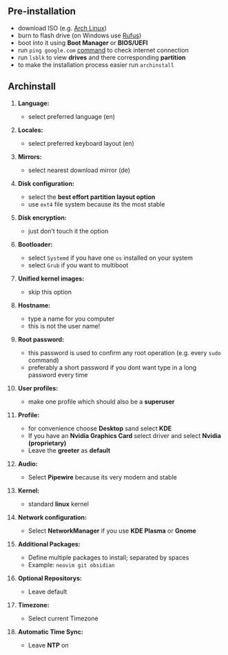 ## Pre-installation

- download ISO (e.g. [Arch Linux](https://archlinux.org/))
- burn to flash drive (on Windows use [Rufus](https://rufus.ie/de/)) 
- boot into it using **Boot Manager** or **BIOS/UEFI**
- run `ping google.com` [command](bash.md) to check internet connection
- run `lsblk` to view **drives** and there corresponding **partition**
- to make the installation process easier run `archinstall`

## Archinstall

1. **Language:**
	- select preferred language (en)

2. **Locales:**
	 - select preferred keyboard layout (en) 

3. **Mirrors:**
	- select nearest download mirror (de)

4. **Disk configuration:**
	- select the **best effort partition layout option**
	- use `ext4` file system because its the most stable

5. **Disk encryption:**
	- just don't touch it the option

6. **Bootloader:**
	- select `Systemd` if you have one `os` installed on your system
	- select `Grub` if you want to multiboot

7. **Unified kernel images:**
	- skip this option

8. **Hostname:**
	- type a name for you computer
	- this is not the user name!

9. **Root password:**
	- this password is used to confirm any root operation (e.g. every `sudo` command)
	- preferably a short password if you dont want type in a long password every time

10. **User profiles:**
	- make one profile which should also be a **superuser**

11. **Profile:**
	- for convenience choose **Desktop** sand select **KDE**
	- If you have an **Nvidia Graphics Card** select driver and select **Nvidia (proprietary)**
	- Leave the **greeter** as **default**

12. **Audio:**
	- Select **Pipewire** because its very modern and stable

13. **Kernel:**
	- standard **linux** kernel

14. **Network configuration:**
	- Select **NetworkManager** if you use **KDE Plasma** or **Gnome**

15. **Additional Packages:**
	- Define multiple packages to install; separated by spaces
	- Example: `neovim git obsidian`

16. **Optional Repositorys:**
	- Leave default

17. **Timezone:**
	 - Select current Timezone

18. **Automatic Time Sync:**
	 - Leave **NTP** on
	